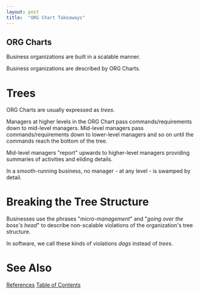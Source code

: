 ```yaml
---
layout: post
title:  "ORG Chart Takeaways"
---
```


## ORG Charts
Business organizations are built in a scalable manner.

Business organizations are described by ORG Charts.

# Trees

ORG Charts are usually expressed as *trees*.

Managers at higher levels in the ORG Chart pass commands/requirements down to mid-level managers.  Mid-level managers pass commands/requirements down to lower-level managers and so on until the commands reach the bottom of the tree.

Mid-level managers "report" upwards to higher-level managers providing summaries of activities and eliding details.

In a smooth-running business, no manager - at any level - is swamped by detail.

# Breaking the Tree Structure

Businesses use the phrases "*micro-management*" and "*going over the boss's head*" to describe non-scalable violations of the organization's tree structure.

In software, we call these kinds of violations *dags* instead of *trees*.

# See Also

[References](https://guitarvydas.github.io/2021/01/14/References.html)
[Table of Contents](https://guitarvydas.github.io/2021/05/14/Table-Of-Contents.html)

<script src="https://utteranc.es/client.js" 
        repo="guitarvydas/guitarvydas.github.io" 
        issue-term="pathname" 
        theme="github-light" 
        crossorigin="anonymous" 
        async> 
</script> 
